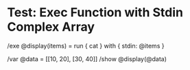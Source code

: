# Test: Exec Function with Stdin Complex Array

/exe @display(items) = run { cat } with { stdin: @items }

/var @data = [[10, 20], [30, 40]]
/show @display(@data)

